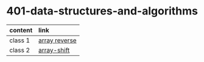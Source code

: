 # 401-data-structures-and-algorithms

| content | link                                                                                              |
| :------ | :------------------------------------------------------------------------------------------------ |
| class 1 | [array reverse](https://rulaalqasem.github.io/401-data-structures-and-algorithms/js/arrayRevers/) |
| class 2 | [array-shift](https://rulaalqasem.github.io/401-data-structures-and-algorithms/js/array-insert-shift/)   |
